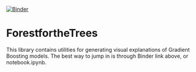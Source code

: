 [![Binder](https://mybinder.org/badge_logo.svg)](https://mybinder.org/v2/gh/MattJBritton/ForestfortheTrees/master?urlpath=lab/tree/notebook.ipynb)

# ForestfortheTrees
This library contains utilities for generating visual explanations of Gradient Boosting models. The best way to jump in is through Binder link above, or notebook.ipynb. 
